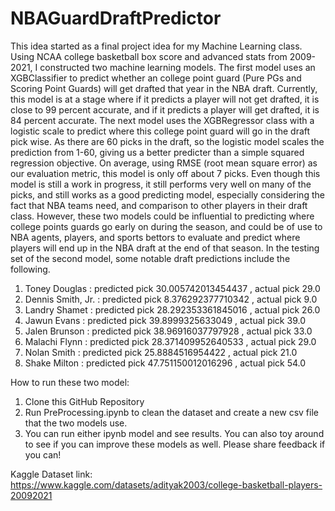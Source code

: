 # NBAGuardDraftPredictor
This idea started as a final project idea for my Machine Learning class. Using NCAA college basketball box score and advanced stats from 2009-2021, I constructed two machine learning models. The first
model uses an XGBClassifier to predict whether an college point guard (Pure PGs and Scoring Point Guards) will get drafted that year in the NBA draft. Currently, this model is
at a stage where if it predicts a player will not get drafted, it is close to 99 percent accurate, and if it predicts a player will get drafted, it is 84 percent accurate. The next
model uses the XGBRegressor class with a logistic scale to predict where this college point guard will go in the draft pick wise. As there are 60 picks in the draft, so the logistic
model scales the prediction from 1-60, giving us a better predicter than a simple squared regression objective. On average, using RMSE (root mean square error) as our evaluation metric,
this model is only off about 7 picks. Even though this model is still a work in progress, it still performs very well on many of the picks, and still works as a good predicting model,
especially considering the fact that NBA teams need, and comparison to other players in their draft class. However, these two models could be influential to predicting where college
points guards go early on during the season, and could be of use to NBA agents, players, and sports bettors to evaluate and predict where players will end up in the NBA draft at the 
end of that season. In the testing set of the second model, some notable draft predictions include the following.


1. Toney Douglas : predicted pick 30.005742013454437 , actual pick 29.0
2. Dennis Smith, Jr. : predicted pick 8.376292377710342 , actual pick 9.0
3. Landry Shamet : predicted pick 28.292353361845016 , actual pick 26.0
4. Jawun Evans : predicted pick 39.8999325633049 , actual pick 39.0
5. Jalen Brunson : predicted pick 38.96916037797928 , actual pick 33.0
6. Malachi Flynn : predicted pick 28.371409952640533 , actual pick 29.0
7. Nolan Smith : predicted pick 25.8884516954422 , actual pick 21.0
8. Shake Milton : predicted pick 47.751150012016296 , actual pick 54.0

How to run these two model:
1. Clone this GitHub Repository
2. Run PreProcessing.ipynb to clean the dataset and create a new csv file that the two models use.
3. You can run either ipynb model and see results. You can also toy around to see if you can improve these models as well. Please
   share feedback if you can!

Kaggle Dataset link:
https://www.kaggle.com/datasets/adityak2003/college-basketball-players-20092021
